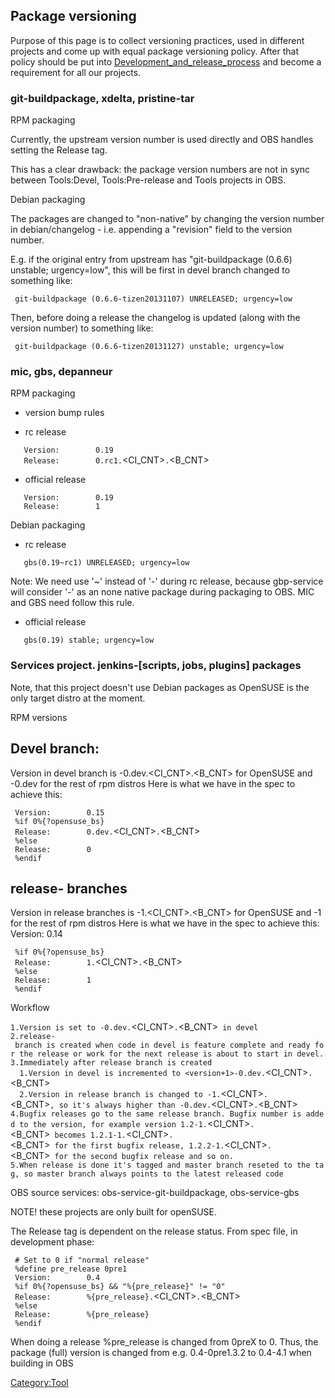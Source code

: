 Package versioning
------------------

Purpose of this page is to collect versioning practices, used in
different projects and come up with equal package versioning policy.
After that policy should be put into
[Development\_and\_release\_process](Jenkins-development-workflow-ppt "wikilink")
and become a requirement for all our projects.

### git-buildpackage, xdelta, pristine-tar

RPM packaging

Currently, the upstream version number is used directly and OBS handles
setting the Release tag.

This has a clear drawback: the package version numbers are not in sync
between Tools:Devel, Tools:Pre-release and Tools projects in OBS.

Debian packaging

The packages are changed to \"non-native\" by changing the version
number in debian/changelog - i.e. appending a \"revision\" field to the
version number.

E.g. if the original entry from upstream has \"git-buildpackage (0.6.6)
unstable; urgency=low\", this will be first in devel branch changed to
something like:

` git-buildpackage (0.6.6-tizen20131107) UNRELEASED; urgency=low`

Then, before doing a release the changelog is updated (along with the
version number) to something like:

` git-buildpackage (0.6.6-tizen20131127) unstable; urgency=low`

### mic, gbs, depanneur

RPM packaging

-   version bump rules

<!-- -->

-   rc release

`   Version:        0.19`\
`   Release:        0.rc1.`<CI_CNT>`.`<B_CNT>

-   official release

`   Version:        0.19`\
`   Release:        1`

Debian packaging

-   rc release

`   gbs(0.19~rc1) UNRELEASED; urgency=low`

Note: We need use \'\~\' instead of \'-\' during rc release, because
gbp-service will consider \'-\' as an none native package during
packaging to OBS. MIC and GBS need follow this rule.

-   official release

`   gbs(0.19) stable; urgency=low`

### Services project. jenkins-\[scripts, jobs, plugins\] packages

Note, that this project doesn\'t use Debian packages as OpenSUSE is the
only target distro at the moment.

RPM versions

Devel branch:
-------------

Version in devel branch is <version>-0.dev.<CI_CNT>.<B_CNT> for OpenSUSE
and <version>-0.dev for the rest of rpm distros Here is what we have in
the spec to achieve this:

` Version:        0.15`\
` %if 0%{?opensuse_bs}`\
` Release:        0.dev.`<CI_CNT>`.`<B_CNT>\
` %else`\
` Release:        0`\
` %endif`

release- branches
-----------------

Version in release branches is <version>-1.<CI_CNT>.<B_CNT> for OpenSUSE
and <version>-1 for the rest of rpm distros Here is what we have in the
spec to achieve this: Version: 0.14

` %if 0%{?opensuse_bs}`\
` Release:        1.`<CI_CNT>`.`<B_CNT>\
` %else`\
` Release:        1`\
` %endif`

Workflow

`1.Version is set to `<version>`-0.dev.`<CI_CNT>`.`<B_CNT>` in devel`\
`2.release-`<number>` branch is created when code in devel is feature complete and ready for the release or work for the next release is about to start in devel.`\
`3.Immediately after release branch is created`\
`  1.Version in devel is incremented to <version+1>-0.dev.`<CI_CNT>`.`<B_CNT>\
`  2.Version in release branch is changed to `<version>`-1.`<CI_CNT>`.`<B_CNT>`, so it's always higher than `<version>`-0.dev.`<CI_CNT>`.`<B_CNT>\
`4.Bugfix releases go to the same release branch. Bugfix number is added to the version, for example version 1.2-1.`<CI_CNT>`.`<B_CNT>` becomes 1.2.1-1.`<CI_CNT>`.`<B_CNT>` for the first bugfix release, 1.2.2-1.`<CI_CNT>`.`<B_CNT>` for the second bugfix release and so on.`\
`5.When release is done it's tagged and master branch reseted to the tag, so master branch always points to the latest released code`

OBS source services: obs-service-git-buildpackage, obs-service-gbs

NOTE! these projects are only built for openSUSE.

The Release tag is dependent on the release status. From spec file, in
development phase:

` # Set to 0 if "normal release" `\
` %define pre_release 0pre1`\
` Version:        0.4`\
` %if 0%{?opensuse_bs} && "%{pre_release}" != "0" `\
` Release:        %{pre_release}.`<CI_CNT>`.`<B_CNT>\
` %else`\
` Release:        %{pre_release}`\
` %endif`

When doing a release %pre\_release is changed from 0preX to 0. Thus, the
package (full) version is changed from e.g. 0.4-0pre1.3.2 to 0.4-4.1
when building in OBS

[Category:Tool](Category:Tool "wikilink")
